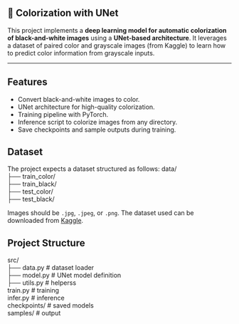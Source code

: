 ## 🌈 Colorization with UNet

This project implements a **deep learning model for automatic colorization of black-and-white images** using a **UNet-based architecture**. It leverages a dataset of paired color and grayscale images (from Kaggle) to learn how to predict color information from grayscale inputs.


---

## Features

- Convert black-and-white images to color.
- UNet architecture for high-quality colorization.
- Training pipeline with PyTorch.
- Inference script to colorize images from any directory.
- Save checkpoints and sample outputs during training.

## Dataset

The project expects a dataset structured as follows:
data/  
├── train_color/  
├── train_black/  
├── test_color/  
├── test_black/  

Images should be `.jpg`, `.jpeg`, or `.png`. The dataset used can be downloaded from [Kaggle](https://www.kaggle.com/).


## Project Structure

src/  
├── data.py       # dataset loader  
├── model.py      # UNet model definition  
├── utils.py      # helperss   
train.py          # training   
infer.py          # inference   
checkpoints/      # saved models  
samples/          # output   

